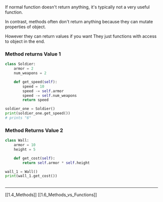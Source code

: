 If normal function doesn't return anything, 
it's typically not a very useful function.

In contrast, 
methods often don't return anything because they can mutate properties of object.

However they can return values if you want
They just functions with access to object in the end.

### Method returns Value 1

``` python
class Soldier:
    armor = 2
    num_weapons = 2

    def get_speed(self):
        speed = 10
        speed -= self.armor
        speed -= self.num_weapons
        return speed

soldier_one = Soldier()
print(soldier_one.get_speed())
# prints "6"
```

### Method Returns Value 2

``` python
class Wall:
    armor = 10
    height = 5

    def get_cost(self):
        return self.armor * self.height

wall_1 = Wall()
print(wall_1.get_cost())
```
## 
---
[[1.4_Methods]]
[[1.6_Methods_vs_Functions]]